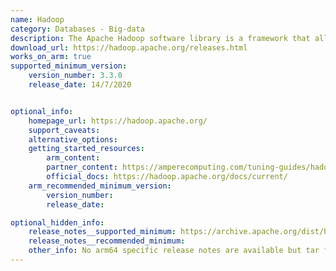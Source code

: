 ```yaml
---
name: Hadoop
category: Databases - Big-data
description: The Apache Hadoop software library is a framework that allows for distributed processing of large data sets across clusters of computers using simple programming models.
download_url: https://hadoop.apache.org/releases.html
works_on_arm: true
supported_minimum_version:
    version_number: 3.3.0
    release_date: 14/7/2020


optional_info:
    homepage_url: https://hadoop.apache.org/
    support_caveats:
    alternative_options:
    getting_started_resources:
        arm_content:
        partner_content: https://amperecomputing.com/tuning-guides/hadoop-tuning-guide-on-bare-metal
        official_docs: https://hadoop.apache.org/docs/current/
    arm_recommended_minimum_version:
        version_number:
        release_date:

optional_hidden_info:
    release_notes__supported_minimum: https://archive.apache.org/dist/hadoop/common/hadoop-3.3.0/
    release_notes__recommended_minimum:
    other_info: No arm64 specific release notes are available but tar file is released for ARM64 from v3.3.0 version.
---
```

